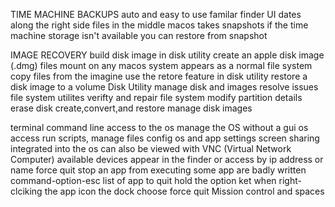 TIME MACHINE BACKUPS
	auto and easy to use
		familar finder UI
	dates along the right side 
		files in the middle 
	macos takes snapshots if the time machine storage isn't available
		you can restore from snapshot
			
IMAGE RECOVERY 
	build disk image in disk utility
		create an apple disk image (.dmg) files
	mount on any macos system 
		appears as a normal file system
		copy files from the imagine
	use the retore feature in disk utility
		restore a disk image to a volume
Disk Utility
	manage disk and images
		resolve issues
	file system utilites
		verifty and repair file system 
		modify partition details
		erase disk
	create,convert,and restore 
		manage disk images

terminal
	command line access to the os
		manage the OS without  a gui
	os access 
		run scripts, manage files
		config os and app settings
screen sharing 
	integrated into the os 
		can also be viewed with VNC (Virtual Network Computer)
	available devices appear in the finder
		or access by ip address or name
force quit
	stop an app from executing
		some app are badly written
	command-option-esc
		list of app to quit
	hold the option ket when right-clciking the app icon the dock 
		choose force quit
Mission control and spaces
